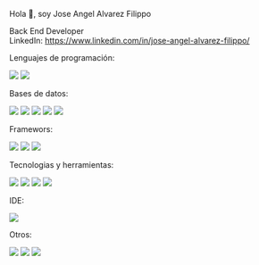 Hola 👋, soy Jose Angel Alvarez Filippo

Back End Developer </br>
LinkedIn: https://www.linkedin.com/in/jose-angel-alvarez-filippo/

Lenguajes de programación:

<img src="https://img.icons8.com/?size=48&id=13441&format=png"> <img src="https://img.icons8.com/?size=48&id=54087&format=png">

Bases de datos:

<img src="https://www.vectorlogo.zone/logos/mysql/mysql-ar21.svg"> <img src="https://www.vectorlogo.zone/logos/postgresql/postgresql-ar21.svg"> <img src="https://www.vectorlogo.zone/logos/mariadb/mariadb-ar21.svg"> <img src="https://www.vectorlogo.zone/logos/sqlite/sqlite-ar21.svg"> <img src="https://www.vectorlogo.zone/logos/mongodb/mongodb-ar21.svg">

Framewors:

<img src="https://www.vectorlogo.zone/logos/expressjs/expressjs-ar21.svg"> <img src="https://www.vectorlogo.zone/logos/nestjs/nestjs-ar21.svg"> <img src="https://www.vectorlogo.zone/logos/djangoproject/djangoproject-ar21.svg">

Tecnologias y herramientas:

<img src="https://www.vectorlogo.zone/logos/git-scm/git-scm-ar21.svg"> <img src="https://www.vectorlogo.zone/logos/github/github-ar21.svg"> <img src="https://www.vectorlogo.zone/logos/atlassian_jira/atlassian_jira-ar21.svg"> <img src="https://www.vectorlogo.zone/logos/amazon_aws/amazon_aws-ar21.svg">

IDE:

<img src="https://www.vectorlogo.zone/logos/visualstudio_code/visualstudio_code-ar21.svg">

Otros:

<img src="https://www.vectorlogo.zone/logos/w3_html5/w3_html5-ar21.svg"> <img src="https://www.vectorlogo.zone/logos/w3_css/w3_css-ar21.svg"> <img src="https://img.icons8.com/?size=48&id=108784&format=png">

